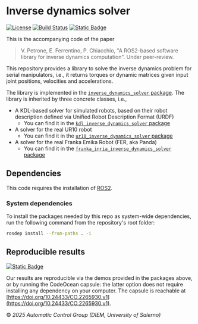# Inverse dynamics solver

[![License](https://img.shields.io/badge/License-BSD_3--Clause-red.svg?style=plastic)](https://opensource.org/licenses/BSD-3-Clause)
[![Build Status](https://build.ros2.org/buildStatus/icon?job=Hdev__inverse_dynamics_solver__ubuntu_jammy_amd64&style=plastic)](https://build.ros2.org/job/Hdev__inverse_dynamics_solver__ubuntu_jammy_amd64/)
[![Static Badge](https://img.shields.io/badge/Open_in-Code_Ocean-blue?style=plastic)](https://doi.org/10.24433/CO.2265930.v1)

This is the accompanying code of the paper

> V. Petrone, E. Ferrentino, P. Chiacchio, "A ROS2-based software library for inverse dynamics computation". Under peer-review.

This repository provides a library to solve the inverse dynamics problem for serial manipulators, i.e., it returns torques or dynamic matrices given input joint positions, velocities and accelerations.

The library is implemented in the [`inverse_dynamics_solver` package](./inverse_dynamics_solver/README.md).
The library is inherited by three concrete classes, i.e.,

- A KDL-based solver for simulated robots, based on their robot description defined via Unified Robot Description Format (URDF)
    - You can find it in the [`kdl_inverse_dynamics_solver` package](./kdl_inverse_dynamics_solver/README.md)
- A solver for the real UR10 robot
    - You can find it in the [`ur10_inverse_dynamics_solver` package](./ur10_inverse_dynamics_solver/README.md)
- A solver for the real Franka Emika Robot (FER, aka Panda)
    - You can find it in the [`franka_inria_inverse_dynamics_solver` package](./franka_inria_inverse_dynamics_solver/README.md)

## Dependencies

This code requires the installation of [ROS2](https://github.com/ros2).

### System dependencies

To install the packages needed by this repo as system-wide dependencies, run the following command from the repository's root folder:

```bash
rosdep install --from-paths . -i
```

## Reproducible results

[![Static Badge](https://img.shields.io/badge/Open_in-Code_Ocean-blue?style=plastic)](https://doi.org/10.24433/CO.2265930.v1)

Our results are reproducible via the demos provided in the packages above, or by running the CodeOcean capsule: the latter option does not require installing any dependency on your computer.
The capsule is reachable at [https://doi.org/10.24433/CO.2265930.v1](https://doi.org/10.24433/CO.2265930.v1).

&copy; *2025 Automatic Control Group (DIEM, University of Salerno)*
